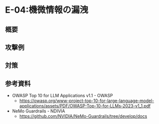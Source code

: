 # E-04:機微情報の漏洩
## 概要

## 攻撃例
## 対策
## 参考資料
* OWASP Top 10 for LLM Applications v1.1 - OWASP
  * https://owasp.org/www-project-top-10-for-large-language-model-applications/assets/PDF/OWASP-Top-10-for-LLMs-2023-v1_1.pdf
* NeMo Guardrails - NDIVIA 
  * https://github.com/NVIDIA/NeMo-Guardrails/tree/develop/docs